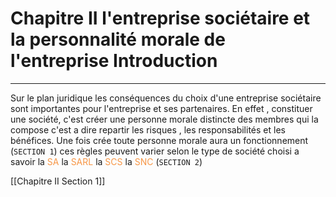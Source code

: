 # Chapitre II l'entreprise sociétaire et la personnalité morale de l'entreprise Introduction
---
Sur le plan juridique les conséquences du choix d'une entreprise sociétaire sont importantes pour l'entreprise et ses partenaires.
En effet , constituer une société, c'est créer une personne morale distincte des membres qui la compose c'est a dire repartir les risques , les responsabilités et les bénéfices.
Une fois crée toute personne morale aura un fonctionnement (`SECTION 1`) ces règles peuvent varier selon le type de société choisi a savoir la <font color="#f79646">SA</font> la <font color="#f79646">SARL</font> la <font color="#f79646">SCS</font> la <font color="#f79646">SNC</font> (`SECTION 2`)

[[Chapitre II Section 1]]